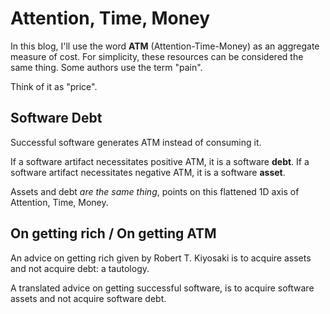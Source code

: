 # Attention, Time, Money

In this blog, I'll use the word **ATM** (Attention-Time-Money) as an aggregate measure of cost.
For simplicity, these resources can be considered the same thing. Some authors use the term "pain".

Think of it as "price".


## Software Debt

Successful software generates ATM instead of consuming it.

If a software artifact necessitates positive ATM, it is a software **debt**.
If a software artifact necessitates negative ATM, it is a software **asset**.

Assets and debt _are the same thing_, points on this flattened 1D axis of Attention, Time, Money.



## On getting rich / On getting ATM

An advice on getting rich given by Robert T. Kiyosaki is to acquire assets and not acquire debt: a tautology.

A translated advice on getting successful software, is to acquire software assets and not acquire software debt.




